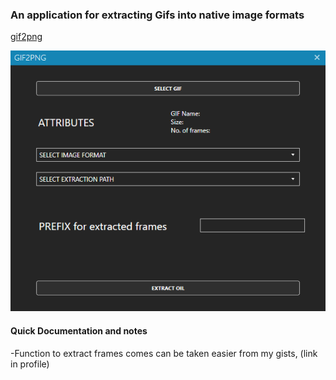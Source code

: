 ### An application for extracting Gifs into native image formats
[gif2png](https://github.com/peaches6/gif2png)

![Alt text](/demo.PNG?raw=true "Demo Image")

#### Quick Documentation and notes

-Function to extract frames comes can be taken easier from my gists, (link in profile)

    
